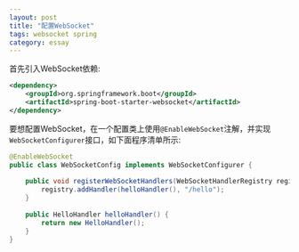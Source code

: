 ```yaml
---
layout: post
title: "配置WebSocket"
tags: websocket spring
category: essay
---
```


首先引入WebSocket依赖: 

```xml
<dependency>
    <groupId>org.springframework.boot</groupId>
    <artifactId>spring-boot-starter-websocket</artifactId>
</dependency>
```

要想配置WebSocket，在一个配置类上使用`@EnableWebSocket`注解，并实现`WebSocketConfigurer`接口，如下面程序清单所示: 

```java
@EnableWebSocket
public class WebSocketConfig implements WebSocketConfigurer {
    
    public void registerWebSocketHandlers(WebSocketHandlerRegistry registry) {
        registry.addHandler(helloHandler(), "/hello");
    }
    
    public HelloHandler helloHandler() {
        return new HelloHandler();
    }
}
```

